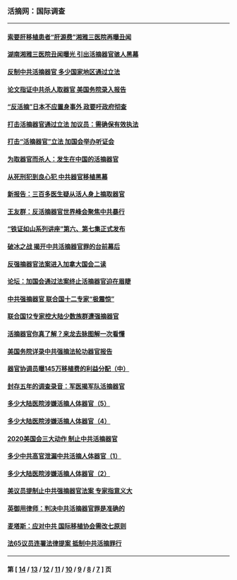 ### 活摘网：国际调查
---
#### [索要肝移植患者“肝源费”湘雅三医院再曝丑闻](../../pages/nf5947/n14055320.md?10120430) 
#### [湖南湘雅三医院丑闻曝光 引出活摘器官骇人黑幕](../../pages/nf5947/n14051847.md?10120430) 
#### [反制中共活摘器官 多少国家地区通过立法](../../pages/nf5947/n14009863.md?10120430) 
#### [论文指证中共杀人取器官 美国务院录入报告](../../pages/nf5947/n13999890.md?10120430) 
#### [“反活摘”日本不应置身事外 政要吁政府彻查](../../pages/nf5947/n13971188.md?10120430) 
#### [打击活摘器官通过立法 加议员：需确保有效执法](../../pages/nf5947/n13886356.md?10120430) 
#### [打击“活摘器官”立法 加国会举办听证会](../../pages/nf5947/n13869362.md?10120430) 
#### [为取器官而杀人：发生在中国的活摘器官](../../pages/nf5947/n13794731.md?10120430) 
#### [从死刑犯到良心犯 中共器官移植黑幕](../../pages/nf5947/n13764669.md?10120430) 
#### [新报告：三百多医生疑从活人身上摘取器官](../../pages/nf5947/n13703044.md?10120430) 
#### [王友群：反活摘器官世界峰会聚焦中共暴行](../../pages/nf5947/n13250738.md?10120430) 
#### [“铁证如山系列讲座”第六、第七集正式发布](../../pages/nf5947/n13106287.md?10120430) 
#### [破冰之战 揭开中共活摘器官罪的台前幕后](../../pages/nf5947/n13082457.md?10120430) 
#### [反强摘器官法案进入加拿大国会二读](../../pages/nf5947/n13033450.md?10120430) 
#### [论坛：加国会通过法案终止活摘器官迫在眉睫](../../pages/nf5947/n13029839.md?10120430) 
#### [中共强摘器官 联合国十二专家“极震惊”](../../pages/nf5947/n13024313.md?10120430) 
#### [联合国12专家控大陆少数族群遭强摘器官](../../pages/nf5947/n13023877.md?10120430) 
#### [活摘器官你真了解？来龙去脉图解一次看懂](../../pages/nf5947/n13013820.md?10120430) 
#### [美国务院详录中共强摘法轮功器官报告](../../pages/nf5947/n12944519.md?10120430) 
#### [器官协调员曝145万移植费的利益分配（中）](../../pages/nf5947/n12894547.md?10120430) 
#### [封存五年的调查录音：军医揭军队活摘器官](../../pages/nf5947/n12798692.md?10120430) 
#### [多少大陆医院涉嫌活摘人体器官（5）](../../pages/nf5947/n12768383.md?10120430) 
#### [多少大陆医院涉嫌活摘人体器官（4）](../../pages/nf5947/n12664434.md?10120430) 
#### [2020美国会三大动作 制止中共活摘器官](../../pages/nf5947/n12682004.md?10120430) 
#### [多少中共高官泄漏中共活摘人体器官（1）](../../pages/nf5947/n12671234.md?10120430) 
#### [多少大陆医院涉嫌活摘人体器官（2）](../../pages/nf5947/n12655589.md?10120430) 
#### [美议员提制止中共强摘器官法案 专家指意义大](../../pages/nf5947/n12630561.md?10120430) 
#### [英御用律师：判决中共活摘器官罪是准确的](../../pages/nf5947/n12580740.md?10120430) 
#### [麦塔斯：应对中共 国际移植协会需改七原则](../../pages/nf5947/n12514711.md?10120430) 
#### [法65议员连署法律提案 抵制中共活摘罪行](../../pages/nf5947/n12437047.md?10120430) 

---
#### 第 [ [14](./14.md?10120430) / [13](./13.md?10120430) / [12](./12.md?10120430) / [11](./11.md?10120430) / [10](./10.md?10120430) / [9](./9.md?10120430) / [8](./8.md?10120430) / [7](./7.md?10120430) ] 页
